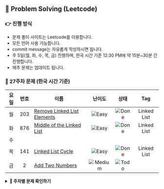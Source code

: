 ## 📃 Problem Solving (Leetcode)
### 👉 진행 방식
- 문제 풀이 사이트는 Leetcode를 이용합니다.
- 모든 언어 사용 가능합니다.
- commit message는 자유롭게 작성하시면 됩니다.
- 주 5일(월, 화, 수, 목, 금) 진행하며, 한국 시간 기준 12:30 PM에 약 15분~30분 간 진행합니다. 
- 매주 문제는 업데이트 됩니다.

### 📑 27주차 문제 (한국 시간 기준)
| 요일 | 번호 | 이름 | 난이도 | 상태 | Tag | 
| :--------: | :--------: | -------- | :--------: | :--------: | :--------: |
|월|203|[Remove Linked List Elements](https://leetcode.com/problems/path-sum-ii/) | ![Easy](https://img.shields.io/badge/-Easy-lightorange)  |  ![Done](https://img.shields.io/badge/-Done-lightOrange)| Linked List |
|화|876|[Middle of the Linked List](https://leetcode.com/problems/diameter-of-binary-tree/) | ![Easy](https://img.shields.io/badge/-Easy-lightorange)  |  ![Done](https://img.shields.io/badge/-Done-lightOrange)| Linked List |
|수| |  |   |  |   |
|목|141|[Linked List Cycle](https://leetcode.com/problems/populating-next-right-pointers-in-each-node-ii/) | ![Easy](https://img.shields.io/badge/-Easy-lightorange) |![Done](https://img.shields.io/badge/-Done-lightOrange) | Linked List |
|금|2|[Add Two Numbers](https://leetcode.com/problems/add-two-numbers/) |![Medium](https://img.shields.io/badge/-Medium-orange)  |![Todo](https://img.shields.io/badge/-Todo-red) |  |



<details>
  <summary><strong>🧾 주차별 문제 확인하기</strong></summary>
<div markdown="1">       
 <li> <a href="https://github.com/TEAM-Leetcode/LeetCode/wiki/26%EC%A3%BC%EC%B0%A8-%EB%AC%B8%EC%A0%9C">26주차 문제 리스트</a></li>
  <li><a href="https://github.com/TEAM-Leetcode/LeetCode/wiki/25%EC%A3%BC%EC%B0%A8-%EB%AC%B8%EC%A0%9C">25주차 문제 리스트</a></li>
  <li><a href="https://github.com/TEAM-Leetcode/LeetCode/wiki/24%EC%A3%BC%EC%B0%A8-%EB%AC%B8%EC%A0%9C">24주차 문제 리스트</a></li>
</div>
</details>

